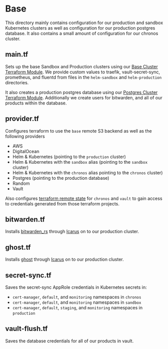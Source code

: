 # Base

This directory mainly contains configuration for our production and sandbox Kubernetes clusters as well as configuration for our production postgres database. It also contains a small amount of configuration for our chronos cluster.

## main.tf

Sets up the base Sandbox and Production clusters using our [Base Cluster Terraform Module](../modules/base_cluster). We provide custom values to traefik, vault-secret-sync, prometheus, and fluentd from files in the `helm-sandbox` and `helm-production` directories.

It also creates a production postgres database using our [Postgres Cluster Terraform Module](../modules/postgres_cluster). Additionally we create users for bitwarden, and all of our products within the database.

## provider.tf

Configures terraform to use the `base` remote S3 backend as well as the following providers

* AWS
* DigitalOcean
* Helm & Kubernetes (pointing to the `production` cluster)
* Helm & Kubernetes with the `sandbox` alias (pointing to the `sandbox` cluster)
* Helm & Kubernetes with the `chronos` alias pointing to the `chronos` cluster)
* Postgres (pointing to the production database)
* Random
* Vault

Also configures [terraform remote state](https://www.terraform.io/docs/providers/terraform/d/remote_state.html) for `chronos` and `vault` to gain access to credentials generated from those terraform projects.

## bitwarden.tf

Installs [bitwarden_rs](https://github.com/dani-garcia/bitwarden_rs) through [Icarus](https://github.com/pennlabs/icarus) on to our production cluster.

## ghost.tf

Installs [ghost](https://ghost.org/) through [Icarus](https://github.com/pennlabs/icarus) on to our production cluster.

## secret-sync.tf

Saves the secret-sync AppRole credentials in Kubernetes secrets in:

* `cert-manager`, `default`, and `monitoring` namespaces in `chronos`
* `cert-manager`, `default`, and `monitoring` namespaces in `sandbox`
* `cert-manager`, `default`, `staging`, and `monitoring` namespaces in `production`

## vault-flush.tf

Saves the database credentials for all of our products in vault.
